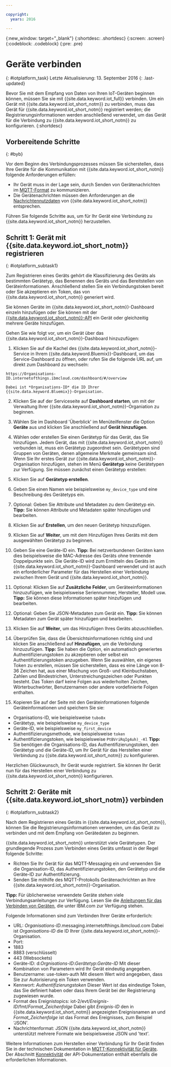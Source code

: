 ```yaml
---

copyright:
  years: 2016

---
```


{:new_window: target="_blank"}
{:shortdesc: .shortdesc}
{:screen: .screen}
{:codeblock: .codeblock}
{:pre: .pre}

# Geräte verbinden
{: #iotplatform_task}
Letzte Aktualisierung: 13. September 2016
{: .last-updated}

Bevor Sie mit dem Empfang von Daten von Ihren IoT-Geräten beginnen können, müssen Sie sie mit {{site.data.keyword.iot_full}} verbinden. Um ein Gerät mit {{site.data.keyword.iot_short_notm}} zu verbinden, muss das Gerät für {{site.data.keyword.iot_short_notm}} registriert werden; die Registrierungsinformationen werden anschließend verwendet, um das Gerät für die Verbindung zu {{site.data.keyword.iot_short_notm}} zu konfigurieren.
{:shortdesc}

## Vorbereitende Schritte
{: #byb}
 
Vor dem Beginn des Verbindungsprozesses müssen Sie sicherstellen, dass Ihre Geräte für die Kommunikation mit {{site.data.keyword.iot_short_notm}} folgende Anforderungen erfüllen:

- Ihr Gerät muss in der Lage sein, durch Senden von Gerätenachrichten im [MQTT-Format](reference/mqtt/index.html) zu kommunizieren.
- Die Gerätenachrichten müssen den Anforderungen an die [Nachrichtennutzdaten](reference/mqtt/index.html#message-payload) von {{site.data.keyword.iot_short_notm}} entsprechen.

Führen Sie folgende Schritte aus, um für Ihr Gerät eine Verbindung zu {{site.data.keyword.iot_short_notm}} herzustellen.

## Schritt 1: Gerät mit {{site.data.keyword.iot_short_notm}} registrieren  
{: #iotplatform_subtask1}

Zum Registrieren eines Geräts gehört die Klassifizierung des Geräts als bestimmten Gerätetyp, das Benennen des Geräts und das Bereitstellen von Geräteinformationen. Anschließend stellen Sie ein Verbindungstoken bereit oder Sie akzeptieren ein Token, das von {{site.data.keyword.iot_short_notm}} generiert wird.

Sie können Geräte im {{site.data.keyword.iot_short_notm}}-Dashboard einzeln hinzufügen oder Sie können mit der [{{site.data.keyword.iot_short_notm}}-API](https://docs.internetofthings.ibmcloud.com/swagger/v0002.html#!/Bulk_Operations/post_bulk_devices_add) ein Gerät oder gleichzeitig mehrere Geräte hinzufügen.

Gehen Sie wie folgt vor, um ein Gerät über das {{site.data.keyword.iot_short_notm}}-Dashboard hinzuzufügen:

1. Klicken Sie auf die Kachel des {{site.data.keyword.iot_short_notm}}-Service in Ihrem {{site.data.keyword.Bluemix}}-Dashboard, um das Service-Dashboard zu öffnen, oder rufen Sie die folgende URL auf, um direkt zum Dashboard zu wechseln:

 `https://Organisations-ID.internetofthings.ibmcloud.com/dashboard/#/overview `

    Dabei ist *Organisations-ID* die ID Ihrer {{site.data.keyword.Bluemix}}-Organisation.

2. Klicken Sie auf der Serviceseite auf **Dashboard starten**, um mit der Verwaltung Ihrer {{site.data.keyword.iot_short_notm}}-Organiation zu beginnen.

3. Wählen Sie im Dashboard 'Überblick' im Menüteilfenster die Option **Geräte** aus und klicken Sie anschließend auf **Gerät hinzufügen**.
5. Wählen oder erstellen Sie einen Gerätetyp für das Gerät, das Sie hinzufügen.
Jedem Gerät, das mit {{site.data.keyword.iot_short_notm}} verbunden ist, muss ein Gerätetyp zugeordnet sein. Gerätetypen sind Gruppen von Geräten, denen allgemeine Merkmale gemeinsam sind. Wenn Sie Ihr erstes Gerät zur {{site.data.keyword.iot_short_notm}}-Organisation hinzufügen, stehen im Menü **Gerätetyp** keine Gerätetypen zur Verfügung. Sie müssen zunächst einen Gerätetyp erstellen:
 1. Klicken Sie auf **Gerätetyp erstellen**.
 2. Geben Sie einen Namen wie beispielsweise `my_device_type` und eine Beschreibung des Gerätetyps ein.
 3. Optional: Geben Sie Attribute und Metadaten zu dem Gerätetyp ein.
**Tipp:** Sie können Attribute und Metadaten später hinzufügen und bearbeiten.
 4. Klicken Sie auf **Erstellen**, um den neuen Gerätetyp hinzuzufügen.
10. Klicken Sie auf **Weiter**, um mit dem Hinzufügen Ihres Geräts mit dem ausgewählten Gerätetyp zu beginnen.
11. Geben Sie eine Geräte-ID ein. **Tipp:** Bei netzverbundenen Geräten kann dies beispielsweise die MAC-Adresse des Geräts ohne trennende Doppelpunkte sein. Die Geräte-ID wird zum Ermitteln des Geräts im {{site.data.keyword.iot_short_notm}}-Dashboard verwendet und ist auch ein erforderlicher Parameter für das Herstellen einer Verbindung zwischen Ihrem Gerät und {{site.data.keyword.iot_short_notm}}.
12. Optional: Klicken Sie auf **Zusätzliche Felder**, um Geräteeinformationen hinzuzufügen, wie beispielsweise Seriennummer, Hersteller, Modell usw.
**Tipp:** Sie können diese Informationen später hinzufügen und bearbeiten.
12. Optional: Geben Sie JSON-Metadaten zum Gerät ein.
**Tipp:** Sie können Metadaten zum Gerät später hinzufügen und bearbeiten.
13. Klicken Sie auf **Weiter**, um das Hinzufügen Ihres Geräts abzuschließen.
14. Überprüfen Sie, dass die Übersichtsinformationen richtig sind und klicken Sie anschließend auf **Hinzufügen**, um die Verbindung hinzuzufügen.
**Tipp:** Sie haben die Option, ein automatisch generiertes Authentifizierungstoken zu akzeptieren oder selbst ein Authentifizierungstoken anzugeben. Wenn Sie auswählen, ein eigenes Token zu erstellen, müssen Sie sicherstellen, dass es eine Länge von 8-36 Zeichen hat, aus einer Mischung von Groß- und Kleinbuchstaben, Zahlen und Bindestrichen, Unterstreichungszeichen oder Punkten besteht. Das Token darf keine Folgen aus wiederholten Zeichen, Wörterbuchwörter, Benutzernamen oder andere vordefinierte Folgen enthalten.
15. Kopieren Sie auf der Seite mit den Geräteinformationen folgende Geräteinformationen und speichern Sie sie:  
 - Organisations-ID, wie beispielsweise `tubo8x`
 - Gerätetyp, wie beispielsweise `my_device_type`
 - Geräte-ID, wie beispielsweise `my_first_device`
 - Authentifizierungsmethode, wie beispielsweise `token`
 - Authentifizierungstoken, wie beispielsweise `PtBVriRqIg4uh)_-Kl`
  **Tipp:** Sie benötigen die Organisations-ID, das Authentifizierungstoken, den Gerätetyp und die Geräte-ID, um Ihr Gerät für das Herstellen einer Verbindung zu {{site.data.keyword.iot_short_notm}} zu konfigurieren.  

Herzlichen Glückwunsch, Ihr Gerät wurde registriert. Sie können Ihr Gerät nun für das Herstellen einer Verbindung zu {{site.data.keyword.iot_short_notm}} konfigurieren.

## Schritt 2: Geräte mit {{site.data.keyword.iot_short_notm}} verbinden
{: #iotplatform_subtask2}

Nach dem Registrieren eines Geräts in {{site.data.keyword.iot_short_notm}}, können Sie die Registrierungsinformationen verwenden, um das Gerät zu verbinden und mit dem Empfang von Gerätedaten zu beginnen.

{{site.data.keyword.iot_short_notm}} unterstützt viele Gerätetypen. Der grundlegende Prozess zum Verbinden eines Geräts umfasst in der Regel folgende Schritte:
- Richten Sie Ihr Gerät für das MQTT-Messaging ein und verwenden Sie die Organisation-ID, das Authentifizierungstoken, den Gerätetyp und die Geräte-ID zur Authentifizierung.  
- Senden Sie mithilfe des MQTT-Protokolls Gerätenachrichten an Ihre {{site.data.keyword.iot_short_notm}}-Organisation.

**Tipp:** Für üblicherweise verwendete Geräte stehen viele Verbindungsanleitungen zur Verfügung. Lesen Sie die
[Anleitungen für das Verbinden von Geräten](https://developer.ibm.com/recipes/?post_type=tutorials&s=IoT), die unter IBM.com zur Verfügung stehen.

Folgende Informationen sind zum Verbinden Ihrer Geräte erforderlich:
- URL: *Organisations-ID*.messaging.internetofthings.ibmcloud.com
Dabei ist *Organisations-ID* die ID Ihrer {{site.data.keyword.iot_short_notm}}-Organisation.
- Port:
 - 1883
 - 8883 (verschlüsselt)
 - 443 (Websockets)
- Geräte-ID: d:*Orgnisations-ID*:*Gerätetyp*:*Geräte-ID*
Mit dieser Kombination von Parametern wird Ihr Gerät eindeutig angegeben.
- Benutzername: use-token-auth
Mit diesem Wert wird angegeben, dass Sie zur Autorisierung ein Token verwenden.
- Kennwort: *Authentifizierungstoken*
Dieser Wert ist das eindeutige Token, das Sie definiert haben oder dass Ihrem Gerät bei der Registrierung zugewiesen wurde.
- Format des Ereignistopics: iot-2/evt/*Ereignis-ID*/fmt/*Format_Zeichenfolge*
Dabei gibt *Ereignis-ID* den in {{site.data.keyword.iot_short_notm}} angezeigten Ereignisnamen an und *Format_Zeichenfolge* ist das Format des Ereignisses, zum Beispiel 'JSON'.
- Nachrichtenformat: JSON
 {{site.data.keyword.iot_short_notm}} unterstützt mehrere Formate wie beispielsweise JSON und 'text'.

Weitere Informationen zum Herstellen einer Verbindung für Ihr Gerät finden Sie in der technischen Dokumentation in [MQTT-Konnektivität für Geräte](devices/mqtt.html).
Der Abschnitt [Konnektivität](https://docs.internetofthings.ibmcloud.com/swagger/v0002.html#!/Connectivity/post_device_types_deviceType_devices_deviceId_events_eventName) der API-Dokumentation enthält ebenfalls die erforderlichen Informationen.
